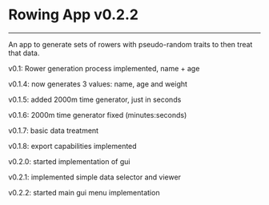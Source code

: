 # Rowing App v0.2.2
***
An app to generate sets of rowers with pseudo-random traits to then treat that data.

v0.1: Rower generation process implemented, name + age

v0.1.4: now generates 3 values: name, age and weight

v0.1.5: added 2000m time generator, just in seconds

v0.1.6: 2000m time generator fixed (minutes:seconds)

v0.1.7: basic data treatment

v0.1.8: export capabilities implemented

v0.2.0: started implementation of gui

v0.2.1: implemented simple data selector and viewer

v0.2.2: started main gui menu implementation